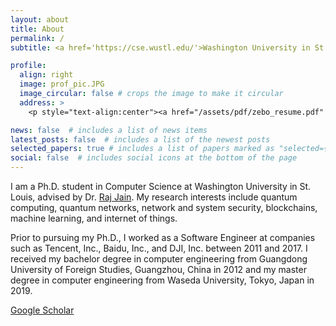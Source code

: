 ```yaml
---
layout: about
title: About
permalink: /
subtitle: <a href='https://cse.wustl.edu/'>Washington University in St. Louis</a>. zebo {at} wustl.edu.

profile:
  align: right
  image: prof_pic.JPG
  image_circular: false # crops the image to make it circular
  address: >
    <p style="text-align:center"><a href="/assets/pdf/zebo_resume.pdf" target="_blank">CV</a></p>

news: false  # includes a list of news items
latest_posts: false  # includes a list of the newest posts
selected_papers: true # includes a list of papers marked as "selected={true}"
social: false  # includes social icons at the bottom of the page
---
```


I am a Ph.D. student in Computer Science at Washington University in St. Louis, advised by Dr. [Raj Jain](https://www.cse.wustl.edu/~jain/). My research interests include quantum computing, quantum networks, network and system security, blockchains, machine learning, and internet of things.

Prior to pursuing my Ph.D., I worked as a Software Engineer at companies such as Tencent, Inc., Baidu, Inc., and DJI, Inc. between 2011 and 2017. I received my bachelor degree in computer engineering from Guangdong University of Foreign Studies, Guangzhou, China in 2012 and my master degree in computer engineering from Waseda University, Tokyo, Japan in 2019.

[Google Scholar](https://scholar.google.com/citations?user=gba_8H8AAAAJ)

